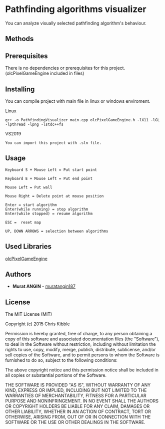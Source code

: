 # Pathfinding algorithms visualizer

You can analyze visually selected pathfinding algorithm's behaviour.

## Methods

## Prerequisites

There is no dependencies or prerequisites for this project.(olcPixelGameEngine included in files)

## Installing

You can compile project with main file in linux or windows enviroment.

Linux

```
g++ -o PathfindingVisualizer main.cpp olcPixelGameEngine.h -lX11 -lGL -lpthread -lpng -lstdc++fs
```

VS2019

```
You can import this project with .sln file.
```

## Usage
```
Keyboard S + Mouse Left = Put start point
```

```
Keyboard E + Mouse Left = Put end point
```

```
Mouse Left = Put wall
```

```
Mouse Right = Delete point at mouse position
```


```
Enter = start algorithm
Enter(while running) = stop algorithm
Enter(while stopped) = resume algorithm
```

```
ESC =  reset map
```

```
UP, DOWN ARROWS = selection between algorithms
```

## Used Libraries

[olcPixelGameEngine](https://github.com/OneLoneCoder/olcPixelGameEngine)

## Authors

* **Murat ANGIN** - [muratangin187](https://github.com/muratangin187)

## License
The MIT License (MIT)

Copyright (c) 2015 Chris Kibble

Permission is hereby granted, free of charge, to any person obtaining a copy of this software and associated documentation files (the "Software"), to deal in the Software without restriction, including without limitation the rights to use, copy, modify, merge, publish, distribute, sublicense, and/or sell copies of the Software, and to permit persons to whom the Software is furnished to do so, subject to the following conditions:

The above copyright notice and this permission notice shall be included in all copies or substantial portions of the Software.

THE SOFTWARE IS PROVIDED "AS IS", WITHOUT WARRANTY OF ANY KIND, EXPRESS OR IMPLIED, INCLUDING BUT NOT LIMITED TO THE WARRANTIES OF MERCHANTABILITY, FITNESS FOR A PARTICULAR PURPOSE AND NONINFRINGEMENT. IN NO EVENT SHALL THE AUTHORS OR COPYRIGHT HOLDERS BE LIABLE FOR ANY CLAIM, DAMAGES OR OTHER LIABILITY, WHETHER IN AN ACTION OF CONTRACT, TORT OR OTHERWISE, ARISING FROM, OUT OF OR IN CONNECTION WITH THE SOFTWARE OR THE USE OR OTHER DEALINGS IN THE SOFTWARE.

